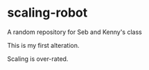 # scaling-robot
A random repository for Seb and Kenny's class

This is my first alteration.

Scaling is over-rated.
